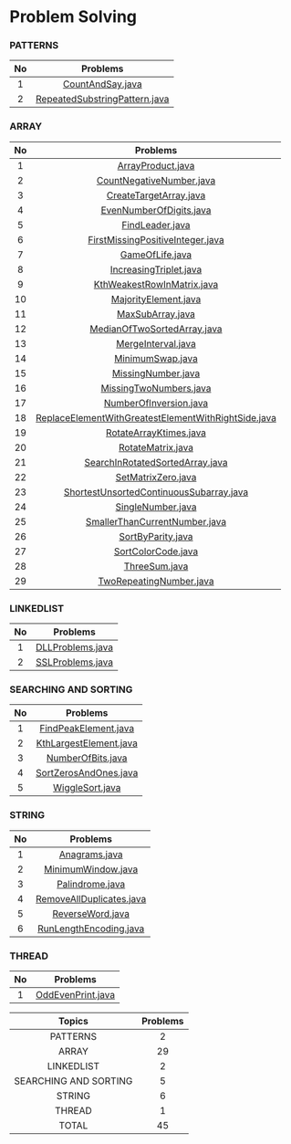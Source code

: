 # Problem Solving
### PATTERNS
No|Problems|
:---: | :---:|
1|[CountAndSay.java](https://github.com/ganeshannt/LetsImplementTheDSA/tree/master/src/main/java/com/practise/problemsolving/patterns/CountAndSay.java)|
2|[RepeatedSubstringPattern.java](https://github.com/ganeshannt/LetsImplementTheDSA/tree/master/src/main/java/com/practise/problemsolving/patterns/RepeatedSubstringPattern.java)|

### ARRAY
No|Problems|
:---: | :---:|
1|[ArrayProduct.java](https://github.com/ganeshannt/LetsImplementTheDSA/tree/master/src/main/java/com/practise/problemsolving/array/ArrayProduct.java)|
2|[CountNegativeNumber.java](https://github.com/ganeshannt/LetsImplementTheDSA/tree/master/src/main/java/com/practise/problemsolving/array/CountNegativeNumber.java)|
3|[CreateTargetArray.java](https://github.com/ganeshannt/LetsImplementTheDSA/tree/master/src/main/java/com/practise/problemsolving/array/CreateTargetArray.java)|
4|[EvenNumberOfDigits.java](https://github.com/ganeshannt/LetsImplementTheDSA/tree/master/src/main/java/com/practise/problemsolving/array/EvenNumberOfDigits.java)|
5|[FindLeader.java](https://github.com/ganeshannt/LetsImplementTheDSA/tree/master/src/main/java/com/practise/problemsolving/array/FindLeader.java)|
6|[FirstMissingPositiveInteger.java](https://github.com/ganeshannt/LetsImplementTheDSA/tree/master/src/main/java/com/practise/problemsolving/array/FirstMissingPositiveInteger.java)|
7|[GameOfLife.java](https://github.com/ganeshannt/LetsImplementTheDSA/tree/master/src/main/java/com/practise/problemsolving/array/GameOfLife.java)|
8|[IncreasingTriplet.java](https://github.com/ganeshannt/LetsImplementTheDSA/tree/master/src/main/java/com/practise/problemsolving/array/IncreasingTriplet.java)|
9|[KthWeakestRowInMatrix.java](https://github.com/ganeshannt/LetsImplementTheDSA/tree/master/src/main/java/com/practise/problemsolving/array/KthWeakestRowInMatrix.java)|
10|[MajorityElement.java](https://github.com/ganeshannt/LetsImplementTheDSA/tree/master/src/main/java/com/practise/problemsolving/array/MajorityElement.java)|
11|[MaxSubArray.java](https://github.com/ganeshannt/LetsImplementTheDSA/tree/master/src/main/java/com/practise/problemsolving/array/MaxSubArray.java)|
12|[MedianOfTwoSortedArray.java](https://github.com/ganeshannt/LetsImplementTheDSA/tree/master/src/main/java/com/practise/problemsolving/array/MedianOfTwoSortedArray.java)|
13|[MergeInterval.java](https://github.com/ganeshannt/LetsImplementTheDSA/tree/master/src/main/java/com/practise/problemsolving/array/MergeInterval.java)|
14|[MinimumSwap.java](https://github.com/ganeshannt/LetsImplementTheDSA/tree/master/src/main/java/com/practise/problemsolving/array/MinimumSwap.java)|
15|[MissingNumber.java](https://github.com/ganeshannt/LetsImplementTheDSA/tree/master/src/main/java/com/practise/problemsolving/array/MissingNumber.java)|
16|[MissingTwoNumbers.java](https://github.com/ganeshannt/LetsImplementTheDSA/tree/master/src/main/java/com/practise/problemsolving/array/MissingTwoNumbers.java)|
17|[NumberOfInversion.java](https://github.com/ganeshannt/LetsImplementTheDSA/tree/master/src/main/java/com/practise/problemsolving/array/NumberOfInversion.java)|
18|[ReplaceElementWithGreatestElementWithRightSide.java](https://github.com/ganeshannt/LetsImplementTheDSA/tree/master/src/main/java/com/practise/problemsolving/array/ReplaceElementWithGreatestElementWithRightSide.java)|
19|[RotateArrayKtimes.java](https://github.com/ganeshannt/LetsImplementTheDSA/tree/master/src/main/java/com/practise/problemsolving/array/RotateArrayKtimes.java)|
20|[RotateMatrix.java](https://github.com/ganeshannt/LetsImplementTheDSA/tree/master/src/main/java/com/practise/problemsolving/array/RotateMatrix.java)|
21|[SearchInRotatedSortedArray.java](https://github.com/ganeshannt/LetsImplementTheDSA/tree/master/src/main/java/com/practise/problemsolving/array/SearchInRotatedSortedArray.java)|
22|[SetMatrixZero.java](https://github.com/ganeshannt/LetsImplementTheDSA/tree/master/src/main/java/com/practise/problemsolving/array/SetMatrixZero.java)|
23|[ShortestUnsortedContinuousSubarray.java](https://github.com/ganeshannt/LetsImplementTheDSA/tree/master/src/main/java/com/practise/problemsolving/array/ShortestUnsortedContinuousSubarray.java)|
24|[SingleNumber.java](https://github.com/ganeshannt/LetsImplementTheDSA/tree/master/src/main/java/com/practise/problemsolving/array/SingleNumber.java)|
25|[SmallerThanCurrentNumber.java](https://github.com/ganeshannt/LetsImplementTheDSA/tree/master/src/main/java/com/practise/problemsolving/array/SmallerThanCurrentNumber.java)|
26|[SortByParity.java](https://github.com/ganeshannt/LetsImplementTheDSA/tree/master/src/main/java/com/practise/problemsolving/array/SortByParity.java)|
27|[SortColorCode.java](https://github.com/ganeshannt/LetsImplementTheDSA/tree/master/src/main/java/com/practise/problemsolving/array/SortColorCode.java)|
28|[ThreeSum.java](https://github.com/ganeshannt/LetsImplementTheDSA/tree/master/src/main/java/com/practise/problemsolving/array/ThreeSum.java)|
29|[TwoRepeatingNumber.java](https://github.com/ganeshannt/LetsImplementTheDSA/tree/master/src/main/java/com/practise/problemsolving/array/TwoRepeatingNumber.java)|

### LINKEDLIST
No|Problems|
:---: | :---:|
1|[DLLProblems.java](https://github.com/ganeshannt/LetsImplementTheDSA/tree/master/src/main/java/com/practise/problemsolving/linkedlist/DLLProblems.java)|
2|[SSLProblems.java](https://github.com/ganeshannt/LetsImplementTheDSA/tree/master/src/main/java/com/practise/problemsolving/linkedlist/SSLProblems.java)|

### SEARCHING AND SORTING
No|Problems|
:---: | :---:|
1|[FindPeakElement.java](https://github.com/ganeshannt/LetsImplementTheDSA/tree/master/src/main/java/com/practise/problemsolving/searchingandsorting/FindPeakElement.java)|
2|[KthLargestElement.java](https://github.com/ganeshannt/LetsImplementTheDSA/tree/master/src/main/java/com/practise/problemsolving/searchingandsorting/KthLargestElement.java)|
3|[NumberOfBits.java](https://github.com/ganeshannt/LetsImplementTheDSA/tree/master/src/main/java/com/practise/problemsolving/searchingandsorting/NumberOfBits.java)|
4|[SortZerosAndOnes.java](https://github.com/ganeshannt/LetsImplementTheDSA/tree/master/src/main/java/com/practise/problemsolving/searchingandsorting/SortZerosAndOnes.java)|
5|[WiggleSort.java](https://github.com/ganeshannt/LetsImplementTheDSA/tree/master/src/main/java/com/practise/problemsolving/searchingandsorting/WiggleSort.java)|

### STRING
No|Problems|
:---: | :---:|
1|[Anagrams.java](https://github.com/ganeshannt/LetsImplementTheDSA/tree/master/src/main/java/com/practise/problemsolving/string/Anagrams.java)|
2|[MinimumWindow.java](https://github.com/ganeshannt/LetsImplementTheDSA/tree/master/src/main/java/com/practise/problemsolving/string/MinimumWindow.java)|
3|[Palindrome.java](https://github.com/ganeshannt/LetsImplementTheDSA/tree/master/src/main/java/com/practise/problemsolving/string/Palindrome.java)|
4|[RemoveAllDuplicates.java](https://github.com/ganeshannt/LetsImplementTheDSA/tree/master/src/main/java/com/practise/problemsolving/string/RemoveAllDuplicates.java)|
5|[ReverseWord.java](https://github.com/ganeshannt/LetsImplementTheDSA/tree/master/src/main/java/com/practise/problemsolving/string/ReverseWord.java)|
6|[RunLengthEncoding.java](https://github.com/ganeshannt/LetsImplementTheDSA/tree/master/src/main/java/com/practise/problemsolving/string/RunLengthEncoding.java)|

### THREAD
No|Problems|
:---: | :---:|
1|[OddEvenPrint.java](https://github.com/ganeshannt/LetsImplementTheDSA/tree/master/src/main/java/com/practise/problemsolving/thread/OddEvenPrint.java)|

Topics|Problems|
:---: | :---:|
PATTERNS|2|
ARRAY|29|
LINKEDLIST|2|
SEARCHING AND SORTING|5|
STRING|6|
THREAD|1|
TOTAL|45|
